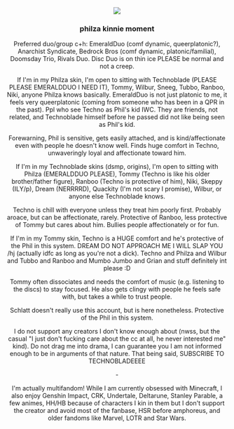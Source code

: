 <div align="center">
  <img src="https://64.media.tumblr.com/cf1b7ce2dbd721ba6aa18e56475bbe12/a1b47f847a7dc038-37/s400x600/49e035a947b42937c6d9d626f6e6418b37dab67c.gifv">
</div>

<h3><p align="center">philza kinnie moment</p></h3>

<p align="center">Preferred duo/group c+h: EmeraldDuo (comf dynamic, queerplatonic?), Anarchist Syndicate, Bedrock Bros (comf dynamic, platonic/familial), Doomsday Trio, Rivals Duo. Disc Duo is on thin ice PLEASE be normal and not a creep.</p>

<p align="center">If I'm in my Philza skin, I'm open to sitting with Technoblade (PLEASE PLEASE EMERALDDUO I NEED IT), Tommy, Wilbur, Sneeg, Tubbo, Ranboo, Niki, anyone Philza knows basically. EmeraldDuo is not just platonic to me, it feels very queerplatonic (coming from someone who has been in a QPR in the past). Ppl who see Techno as Phil's kid IWC. They are friends, not related, and Technoblade himself before he passed did not like being seen as Phil's kid.</p>
<p align="center">Forewarning, Phil is sensitive, gets easily attached, and is kind/affectionate even with people he doesn't know well. Finds huge comfort in Techno, unwaveringly loyal and affectionate toward him.</p>
<p align="center">If I'm in my Technoblade skins (dsmp, origins), I'm open to sitting with Philza (EMERALDDUO PLEASE), Tommy (Techno is like his older brother/father figure), Ranboo (Techno is protective of him), Niki, Skeppy (ILY/p), Dream (NERRRRD), Quackity (I'm not scary I promise), Wilbur, or anyone else Technoblade knows.</p>
<p align="center">Techno is chill with everyone unless they treat him poorly first. Probably aroace, but can be affectionate, rarely. Protective of Ranboo, less protective of Tommy but cares about him. Bullies people affectionately or for fun.</p>
<p align="center">If I'm in my Tommy skin, Techno is a HUGE comfort and he's protective of the Phil in this system. DREAM DO NOT APPROACH ME I WILL SLAP YOU /hj (actually idfc as long as you're not a dick). Techno and Philza and Wilbur and Tubbo and Ranboo and Mumbo Jumbo and Grian and stuff definitely int please :D</p>
<p align="center">Tommy often dissociates and needs the comfort of music (e.g. listening to the discs) to stay focused. He also gets clingy with people he feels safe with, but takes a while to trust people.</p>

<p align="center">Schlatt doesn't really use this account, but is here nonetheless. Protective of the Phil in this system.</p>

<p align="center">I do not support any creators I don't know enough about (nwss, but the casual "I just don't fucking care about the cc at all, he never interested me" kind). Do not drag me into drama, I can guarantee you I am not informed enough to be in arguments of that nature. That being said, SUBSCRIBE TO TECHNOBLADEEEE</p>

<p align="center">-</p>

<p align="center">I'm actually multifandom! While I am currently obsessed with Minecraft, I also enjoy Genshin Impact, CRK, Undertale, Deltarune, Stanley Parable, a few animes, HH/HB because of characters I kin in them but I don't support the creator and avoid most of the fanbase, HSR before amphoreus, and older fandoms like Marvel, LOTR and Star Wars.</p>
